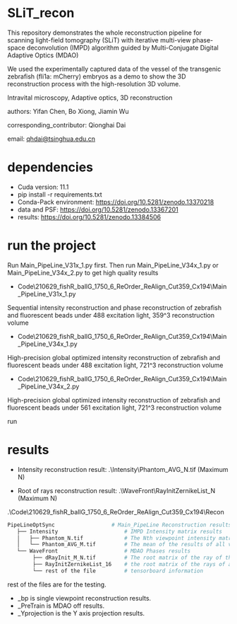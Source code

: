 # SLiT_recon

This repository demonstrates the whole reconstruction pipeline for scanning light-field tomography (SLiT) with iterative multi-view phase-space deconvolution (IMPD) algorithm guided by Multi-Conjugate Digital Adaptive Optics (MDAO)

We used the experimentally captured data of the vessel of the transgenic zebrafish (fli1a: mCherry) embryos as a demo to show the 3D reconstruction process with the high-resolution 3D volume. 

Intravital microscopy, Adaptive optics, 3D reconstruction

authors: Yifan Chen, Bo Xiong, Jiamin Wu

corresponding_contributor: Qionghai Dai

email: qhdai@tsinghua.edu.cn

# dependencies
- Cuda version: 11.1
- pip install -r requirements.txt
- Conda-Pack environment: https://doi.org/10.5281/zenodo.13370218
- data and PSF: https://doi.org/10.5281/zenodo.13367201
- results: https://doi.org/10.5281/zenodo.13384506

# run the project
Run Main_PipeLine_V31x_1.py first. Then run Main_PipeLine_V34x_1.py or Main_PipeLine_V34x_2.py to get high quality results

- Code\210629_fishR_ballG_1750_6_ReOrder_ReAlign_Cut359_Cx194\Main_PipeLine_V31x_1.py

Sequential intensity reconstruction and phase reconstruction of zebrafish and fluorescent beads under 488 excitation light, 359^3 reconstruction volume

- Code\210629_fishR_ballG_1750_6_ReOrder_ReAlign_Cut359_Cx194\Main_PipeLine_V34x_1.py

High-precision global optimized intensity reconstruction of zebrafish and fluorescent beads under 488 excitation light, 721^3 reconstruction volume

- Code\210629_fishR_ballG_1750_6_ReOrder_ReAlign_Cut359_Cx194\Main_PipeLine_V34x_2.py

High-precision global optimized intensity reconstruction of zebrafish and fluorescent beads under 561 excitation light, 721^3 reconstruction volume

run


# results
- Intensity reconstruction result:
.\Intensity\Phantom_AVG_N.tif (Maximum N)

- Root of rays reconstruction result:
.\WaveFront\RayInitZernikeList_N (Maximum N)

.\Code\210629_fishR_ballG_1750_6_ReOrder_ReAlign_Cut359_Cx194\Recon

```bash
PipeLineOptSync  	             # Main_PipeLine Reconstruction results
   ├── Intensity                     # IMPD Intensity matrix results
   │   ├── Phantom_N.tif             # The Nth viewpoint intensity matrix iterative result
   │   └── Phantom_AVG_M.tif         # The mean of the results of all viewpoint intensity matrices in the Mth round
   └── WaveFront                     # MDAO Phases results
        ├── dRayInit_M_N.tif         # The root matrix of the ray of the Mth round and the Nth viewpoint
        ├── RayInitZernikeList_16    # the root matrix of the rays of all viewpoints of the Mth round
        └── rest of the file         # tensorboard information
```
 rest of the files are for the testing.

- _bp is single viewpoint reconstruction results.
- _PreTrain is MDAO off results.
- _Yprojection is the Y axis projection results.
